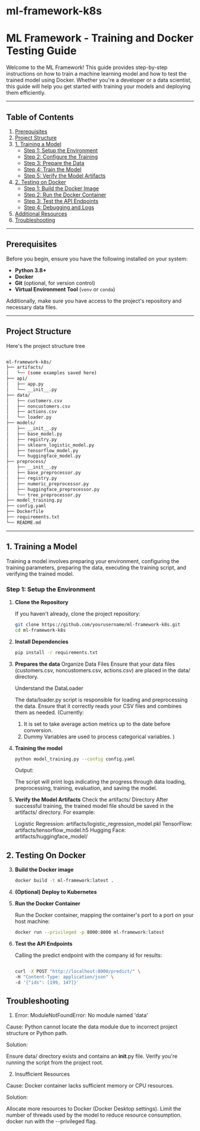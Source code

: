 
# ml-framework-k8s

# ML Framework - Training and Docker Testing Guide

Welcome to the ML Framework! This guide provides step-by-step instructions on how to train a machine learning model and how to test the trained model using Docker. Whether you're a developer or a data scientist, this guide will help you get started with training your models and deploying them efficiently.

---

## Table of Contents

1. [Prerequisites](#prerequisites)
2. [Project Structure](#project-structure)
3. [1. Training a Model](#1-training-a-model)
    - [Step 1: Setup the Environment](#step-1-setup-the-environment)
    - [Step 2: Configure the Training](#step-2-configure-the-training)
    - [Step 3: Prepare the Data](#step-3-prepare-the-data)
    - [Step 4: Train the Model](#step-4-train-the-model)
    - [Step 5: Verify the Model Artifacts](#step-5-verify-the-model-artifacts)
4. [2. Testing on Docker](#2-testing-on-docker)
    - [Step 1: Build the Docker Image](#step-1-build-the-docker-image)
    - [Step 2: Run the Docker Container](#step-2-run-the-docker-container)
    - [Step 3: Test the API Endpoints](#step-3-test-the-api-endpoints)
    - [Step 4: Debugging and Logs](#step-4-debugging-and-logs)
5. [Additional Resources](#additional-resources)
6. [Troubleshooting](#troubleshooting)

---

## Prerequisites

Before you begin, ensure you have the following installed on your system:

- **Python 3.8+**
- **Docker**
- **Git** (optional, for version control)
- **Virtual Environment Tool** (`venv` or `conda`)

Additionally, make sure you have access to the project's repository and necessary data files.

---

## Project Structure

Here's the project structure tree
```bash

ml-framework-k8s/
├── artifacts/
│   └── (some examples saved here)
├── api/
│   ├── app.py
│   └── __init__.py
├── data/
│   ├── customers.csv
│   ├── noncustomers.csv
│   ├── actions.csv
│   └── loader.py
├── models/
│   ├── __init__.py
│   ├── base_model.py
│   ├── registry.py
│   ├── sklearn_logistic_model.py
│   ├── tensorflow_model.py
│   └── huggingface_model.py
├── preprocess/
│   ├── __init__.py
│   ├── base_preprocessor.py
│   ├── registry.py
│   ├── numeric_preprocessor.py
│   ├── huggingface_preprocessor.py
│   └── tree_preprocessor.py
├── model_training.py
├── config.yaml
├── Dockerfile
├── requirements.txt
└── README.md
```
---

## 1. Training a Model

Training a model involves preparing your environment, configuring the training parameters, preparing the data, executing the training script, and verifying the trained model.

### Step 1: Setup the Environment

1. **Clone the Repository**

   If you haven't already, clone the project repository:

   ```bash
   git clone https://github.com/yourusername/ml-framework-k8s.git
   cd ml-framework-k8s
   ```
2. **Install Dependencies**
   ```bash 
   pip install -r requirements.txt

   ```
3. **Prepares the data**
   Organize Data Files
   Ensure that your data files (customers.csv, noncustomers.csv, actions.csv) are placed in the data/ directory.

   Understand the DataLoader

   The data/loader.py script is responsible for loading and preprocessing the data. Ensure that it correctly reads your CSV files and combines them as needed. (Currently:
   1. It is set to take average action metrics up to the date before conversion.
   2. Dummy Variables are used to process categorical variables. )

4. **Training the model**
    ```bash
    python model_training.py --config config.yaml
    ```
    Output:

    The script will print logs indicating the progress through data loading, preprocessing, training, evaluation, and saving the model.
5. **Verify the Model Artifacts**
	Check the artifacts/ Directory
    After successful training, the trained model file should be saved in the artifacts/ directory. For example:

    Logistic Regression: artifacts/logistic_regression_model.pkl
    TensorFlow: artifacts/tensorflow_model.h5
    Hugging Face: artifacts/huggingface_model/

## 2. Testing On Docker
3. **Build the Docker image**
	```bash 
	docker build -t ml-framework:latest .
	```

4. **(Optional) Deploy to Kubernetes** 


6. **Run the Docker Container**

	Run the Docker container, mapping the container's port to a port on   your host machine:
    ```bash
    docker run --privileged -p 8000:8000 ml-framework:latest
    ```
7. **Test the API Endpoints** 

	Calling the predict endpoint with the company id for results:
    ```bash

    curl -X POST "http://localhost:8000/predict/" \
	-H "Content-Type: application/json" \
	-d '{"ids": [199, 147]}'
	``` 
## Troubleshooting
1. Error: ModuleNotFoundError: No module named 'data'

Cause: Python cannot locate the data module due to incorrect project structure or Python path.

Solution:

Ensure data/ directory exists and contains an __init__.py file.
Verify you're running the script from the project root.

2. Insufficient Resources

Cause: Docker container lacks sufficient memory or CPU resources.

Solution:

Allocate more resources to Docker (Docker Desktop settings).
Limit the number of threads used by the model to reduce resource consumption.
docker run with the --privileged flag.
